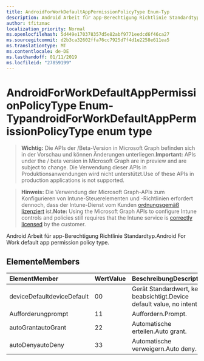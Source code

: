 ```yaml
---
title: AndroidForWorkDefaultAppPermissionPolicyType Enum-Typ
description: Android Arbeit für app-Berechtigung Richtlinie Standardtyp.
author: tfitzmac
localization_priority: Normal
ms.openlocfilehash: 5d449e170378357d5e82abf9771eedcd6f46ca27
ms.sourcegitcommit: d2b3ca32602ffa76cc7925d7f4d1e2258e611ea5
ms.translationtype: MT
ms.contentlocale: de-DE
ms.lasthandoff: 01/11/2019
ms.locfileid: "27859199"
---
```

# <a name="androidforworkdefaultapppermissionpolicytype-enum-type"></a><span data-ttu-id="0e4dc-103">AndroidForWorkDefaultAppPermissionPolicyType Enum-Typ</span><span class="sxs-lookup"><span data-stu-id="0e4dc-103">androidForWorkDefaultAppPermissionPolicyType enum type</span></span>

> <span data-ttu-id="0e4dc-104">**Wichtig:** Die APIs der /Beta-Version in Microsoft Graph befinden sich in der Vorschau und können Änderungen unterliegen.</span><span class="sxs-lookup"><span data-stu-id="0e4dc-104">**Important:** APIs under the / beta version in Microsoft Graph are in preview and are subject to change.</span></span> <span data-ttu-id="0e4dc-105">Die Verwendung dieser APIs in Produktionsanwendungen wird nicht unterstützt.</span><span class="sxs-lookup"><span data-stu-id="0e4dc-105">Use of these APIs in production applications is not supported.</span></span>

> <span data-ttu-id="0e4dc-106">**Hinweis:** Die Verwendung der Microsoft Graph-APIs zum Konfigurieren von Intune-Steuerelementen und -Richtlinien erfordert dennoch, dass der Intune-Dienst vom Kunden [ordnungsgemäß lizenziert](https://go.microsoft.com/fwlink/?linkid=839381) ist.</span><span class="sxs-lookup"><span data-stu-id="0e4dc-106">**Note:** Using the Microsoft Graph APIs to configure Intune controls and policies still requires that the Intune service is [correctly licensed](https://go.microsoft.com/fwlink/?linkid=839381) by the customer.</span></span>

<span data-ttu-id="0e4dc-107">Android Arbeit für app-Berechtigung Richtlinie Standardtyp.</span><span class="sxs-lookup"><span data-stu-id="0e4dc-107">Android For Work default app permission policy type.</span></span>
## <a name="members"></a><span data-ttu-id="0e4dc-108">Elemente</span><span class="sxs-lookup"><span data-stu-id="0e4dc-108">Members</span></span>
|<span data-ttu-id="0e4dc-109">Element</span><span class="sxs-lookup"><span data-stu-id="0e4dc-109">Member</span></span>|<span data-ttu-id="0e4dc-110">Wert</span><span class="sxs-lookup"><span data-stu-id="0e4dc-110">Value</span></span>|<span data-ttu-id="0e4dc-111">Beschreibung</span><span class="sxs-lookup"><span data-stu-id="0e4dc-111">Description</span></span>|
|:---|:---|:---|
|<span data-ttu-id="0e4dc-112">deviceDefault</span><span class="sxs-lookup"><span data-stu-id="0e4dc-112">deviceDefault</span></span>|<span data-ttu-id="0e4dc-113">0</span><span class="sxs-lookup"><span data-stu-id="0e4dc-113">0</span></span>|<span data-ttu-id="0e4dc-114">Gerät Standardwert, keine beabsichtigt.</span><span class="sxs-lookup"><span data-stu-id="0e4dc-114">Device default value, no intent.</span></span>|
|<span data-ttu-id="0e4dc-115">Aufforderung</span><span class="sxs-lookup"><span data-stu-id="0e4dc-115">prompt</span></span>|<span data-ttu-id="0e4dc-116">1</span><span class="sxs-lookup"><span data-stu-id="0e4dc-116">1</span></span>|<span data-ttu-id="0e4dc-117">Auffordern.</span><span class="sxs-lookup"><span data-stu-id="0e4dc-117">Prompt.</span></span>|
|<span data-ttu-id="0e4dc-118">autoGrant</span><span class="sxs-lookup"><span data-stu-id="0e4dc-118">autoGrant</span></span>|<span data-ttu-id="0e4dc-119">2</span><span class="sxs-lookup"><span data-stu-id="0e4dc-119">2</span></span>|<span data-ttu-id="0e4dc-120">Automatische erteilen.</span><span class="sxs-lookup"><span data-stu-id="0e4dc-120">Auto grant.</span></span>|
|<span data-ttu-id="0e4dc-121">autoDeny</span><span class="sxs-lookup"><span data-stu-id="0e4dc-121">autoDeny</span></span>|<span data-ttu-id="0e4dc-122">3</span><span class="sxs-lookup"><span data-stu-id="0e4dc-122">3</span></span>|<span data-ttu-id="0e4dc-123">Automatische verweigern.</span><span class="sxs-lookup"><span data-stu-id="0e4dc-123">Auto deny.</span></span>|





